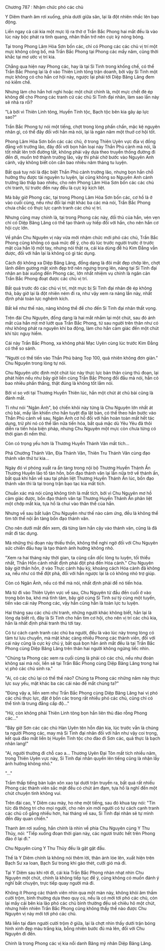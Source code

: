 




Chương 787 : Nhậm chức phó các chủ


Y Diêm thanh âm rơi xuống, phía dưới giữa sân, lại là đột nhiên nhấc lên bạo động.

Liền ngay cả cái kia một mực lộ ra thờ ơ Trần Bắc Phong hai mắt đều là vào lúc này bộc phát ra tinh quang, nhãn thần trở nên cực kỳ nóng bỏng.

Tại trong Phong Lâm Hỏa Sơn bốn các, chỉ có Phong các các chủ vị trí một mực không công bố, mà Trần Bắc Phong tại Phong các mấy năm, cũng thời khắc tại mơ ước vị trí kia.

Chẳng qua hiện nay Phong các, hay là tại Si Tinh trong khống chế, có thể Trần Bắc Phong lại là ở vào Thiên Linh tông trận doanh, bởi vậy Si Tinh một mực không có cho hắn cơ hội này, ngược lại phái tới Diệp Băng Lăng đem nó kiềm chế.

Nhưng làm cho hắn hơi nghi hoặc một chút chính là, một mực chết đè ép không để cho Phong các tranh cử các chủ Si Tinh đại nhân, làm sao lần này sẽ nhả ra rồi?

"Là bởi vì Thiên Linh tông, Huyền Tinh tộc, Bạch tộc bên kia gây áp lực sao?"

Trần Bắc Phong tự nói một tiếng, chợt trong lòng phấn chấn, mặc kệ nguyên nhân gì, có thể đây đối với hắn mà nói, lại là ngàn năm một thuở cơ hội tốt.

Phong Lâm Hỏa Sơn bốn các các chủ, ở trong Thiên Uyên vực địa vị đồng đẳng với trưởng lão, đây đối với bọn hắn loại này Thần Phủ cảnh mà nói, là tốt nhất lên trời đường tắt, không phải vậy dựa theo truyền thống đường đi đến đi, muốn trở thành trưởng lão, vậy thì phải chờ bước vào Nguyên Anh cảnh, vậy không biết còn cần bao nhiêu năm tháng tu luyện.

Bất quá tuy nói là đặc biệt Thần Phủ cảnh trưởng lão, nhưng bọn hắn chỗ hưởng thụ được tài nguyên tu luyện, lại cũng không so Nguyên Anh cảnh trưởng lão thấp bao nhiêu, cho nên Phong Lâm Hỏa Sơn bốn các các chủ chi tranh, từ trước đến nay đều là cực kỳ kịch liệt.

Mà bây giờ Phong các, tại trong Phong Lâm Hỏa Sơn bốn các, cơ hồ là ở vào cuối cùng, nếu như đổi lại mặt khác ba các mà nói, Trần Bắc Phong chưa chắc có thực lực cạnh tranh các chủ vị trí.

Nhưng cũng may chính là, tại trong Phong các này, đối thủ của hắn, vẻn vẹn chỉ có Diệp Băng Lăng có thể tạo thành uy hiếp đối với hắn, cho nên hắn cơ hội cực lớn.

Về phần Chu Nguyên vị này vừa mới nhậm chức mới phó các chủ, Trần Bắc Phong cũng không có quá mức để ý, cho dù lúc trước người trước ở trước mặt của hắn lộ một tay, nhưng nói thật ra, cái kia dùng để hù Kim Đằng vẫn được, đối với hắn lại là không có gì tác dụng.

Cách đó không xa Diệp Băng Lăng, đồng dạng là đôi mắt đẹp chớp lên, chợt lãnh diễm gương mặt xinh đẹp trở nên ngưng trọng lên, nàng tại Si Tinh đại nhân an bài xuống đến Phong các, lớn nhất nhiệm vụ chính là ngăn cản Trần Bắc Phong đoạt được các chủ vị trí.

Bất quá trước đó các chủ vị trí, một mực bị Si Tinh đại nhân đè ép không thả, bây giờ lại là đột nhiên ném đi ra, như vậy xem ra nàng lần này, nhất định phải toàn lực nghênh kích.

Bất kể như thế nào, nàng không thể để cho đến Si Tinh đại nhân thất vọng.

Trên đài Chu Nguyên, đồng dạng là hai mắt nhắm lại một chút, sau đó ánh mắt của hắn mịt mờ lướt qua Trần Bắc Phong, từ sau người trên thân như có như không phát ra nguyên khí ba động, làm cho hắn cảm giác đến một chút khí tức nguy hiểm.

Cái này Trần Bắc Phong, xa không phải Mạc Uyên cùng lúc trước Kim Đằng có thể so sánh.

"Người có thể tiến vào Thần Phủ bảng Top 100, quả nhiên không đơn giản." Chu Nguyên trong lòng tự nói.

Chu Nguyên ước định một chút lúc này thực lực bản thân cùng thủ đoạn, lại phát hiện nếu như bây giờ liền cùng Trần Bắc Phong đối đầu mà nói, hắn có bao nhiêu phần thắng, thật đúng là không tốt lắm nói.

Bởi vì so với tại Thương Huyền Thiên lúc, hắn một chút át chủ bài cũng là đánh mất.

Tỉ như nói "Ngân Ảnh", bộ chiến khôi này từng là Chu Nguyên lớn nhất át chủ bài, mấy lần khiến cho hắn tuyệt địa lật bàn, có thể theo hắn bước vào Thần Phủ cảnh về sau, Ngân Ảnh cơ hồ đối với hắn hoàn toàn mất hết tác dụng, trừ phi nó có thể lần nữa tiến hóa, bất quá mặc dù Yêu Yêu đã thôi diễn ra tiến hóa biện pháp, nhưng Chu Nguyên một mực còn chưa từng có thời gian đi nếm thử.

Còn có trọng yếu hơn là Thương Huyền Thánh Văn mất tích...

Phá Chướng Thánh Văn, Địa Thánh Văn, Thiên Tru Thánh Văn cùng đạo thánh văn thứ tư kia...

Ngày đó vì phóng xuất ra ẩn tàng trong nội bộ Thương Huyền Thánh Ấn Thương Huyền lão tổ tàn hồn, bốn đạo thánh văn lại lần nữa trở về thánh ấn, bất quá khi hắn về sau tại phân liệt Thương Huyền Thánh Ấn lúc, bốn đạo thánh văn thì là tại trong trận bạo tạc kia mất tích.

Chuẩn xác mà nói cũng không tính là mất tích, bởi vì Chu Nguyên mơ hồ cảm giác được, bốn đạo thánh văn tại Thương Huyền Thánh Ấn phân liệt một chớp mắt kia, tựa hồ là chui vào thân thể của hắn.

Nhưng về sau bất luận Chu Nguyên như thế nào cảm ứng, đều là không thể tìm tới thể nội ẩn tàng bốn đạo thánh văn.

Cho nên dưới mắt đến xem, đã từng làm hắn cậy vào thánh văn, cũng là đã mất đi tác dụng.

Mà những thủ đoạn này thiếu thốn, không thể nghi ngờ đối với Chu Nguyên sức chiến đấu hay là tạo thành ảnh hưởng không nhỏ.

"Xem ra hai tháng này thời gian, ta cũng cần dốc lòng tu luyện, tối thiểu nhất, Thần Hồn cảnh nhất định phải đột phá đến Hóa cảnh." Chu Nguyên bây giờ thần hồn, ở vào Thực cảnh hậu kỳ, khoảng cách Hóa cảnh đã không xa, nếu như có thể đột phá, đối với hắn ngược lại là có không nhỏ trợ giúp.

Còn có Ngân Ảnh, nếu có thể mà nói, nhất định phải để nó tiến hóa.

Mà từ đi vào Thiên Uyên vực về sau, Chu Nguyên từ đầu đến cuối ở vào trong bôn ba, khó mà tĩnh tâm, bây giờ cùng Si Tinh sư tỷ cùng một tuyến, tiến vào cái này Phong các, vậy hắn cũng hẳn là toàn lực tu luyện.

Hai tháng sau các chủ chi tranh, những người khác không biết, hắn lại là lòng dạ biết rõ, đây là Si Tinh cho hắn tìm cơ hội, cho nên vị trí các chủ kia, hắn là nhất định phải tranh thủ tới tay.

Có tư cách cạnh tranh các chủ ba người, đều là vào lúc này trong lòng có tâm tư lưu chuyển, mà mặt khác càng nhiều Phong các thành viên, đối với cái này cũng là cực kỳ chú ý, bất quá bọn hắn ánh mắt đều là tại Trần Bắc Phong cùng Diệp Băng Lăng trên thân hai người không ngừng liếc nhìn.

"Chúng ta Phong các xem ra cuối cùng là phải có các chủ, nếu như đoán không sai mà nói, liền sẽ tại Trần Bắc Phong cùng Diệp Băng Lăng trong hai vị phó các chủ sinh ra."

"Ai, có các chủ lại có thể thế nào? Chúng ta Phong các những năm này thực lực suy yếu, mặt khác ba các cái nào để mắt chúng ta?"

"Đúng vậy a, liền xem như Trần Bắc Phong cùng Diệp Băng Lăng hai vị phó các chủ thực lực, đặt ở bốn các trong rất nhiều phó các chủ, cũng chỉ có thể tính là trung đẳng cấp độ..."

"Hừ, còn không phải Thiên Linh tông bọn hắn liên thủ đào rỗng Phong các..."

"Bây giờ Sơn các các chủ Hàn Uyên tên hỗn đản kia, lúc trước vẫn là chúng ta người Phong các, may mà Si Tinh đại nhân đối với hắn như vậy coi trọng, kết quả đảo mắt liền bị Huyền Tinh tộc cho đào đi Sơn các, quả thực là bạch nhãn lang!"

"Ai, người thường đi chỗ cao a... Thương Uyên Đại Tôn mất tích nhiều năm, trong Thiên Uyên vực này, Si Tinh đại nhân quyền lên tiếng cũng là nhận lấy ảnh hưởng không nhỏ."

"..."

Trầm thấp tiếng bàn luận xôn xao tại dưới trận truyền ra, bất quá rất nhiều Phong các thành viên sắc mặt đều có chút ảm đạm, tựa hồ là nghĩ đến một chút chuyện tình không vui.

Trên đài cao, Y Diêm cau mày, ho nhẹ một tiếng, sau đó khua tay nói: "Tin tức đã thông tri cho mọi người, cho nên xin mời người có tư cách cạnh tranh các chủ cố gắng nhiều hơn, hai tháng về sau, Si Tinh đại nhân sẽ tự mình đến đây quan chiến."

Thanh âm rơi xuống, hắn chính là nhìn về phía Chu Nguyên cùng Y Thu Thủy, nói: "Tiếp xuống đoạn thời gian này, các ngươi trước hết trên Phong đảo ở lại đi."

Chu Nguyên cùng Y Thu Thủy đều là gật gật đầu.

Thế là Y Diêm chính là không nói thêm lời, thân ảnh lóe lên, xuất hiện trên Bạch Sư xa loan, Bạch Sư trong khi gào thét, cưỡi gió mà đi.

Tại Y Diêm sau khi rời đi, cái kia Trần Bắc Phong nhàn nhạt nhìn Chu Nguyên một chút, chính là không tiếp tục để ý, cũng không có muốn đánh ý nghĩ bắt chuyện, trực tiếp quay người mà đi.

Không ít Phong các thành viên nhìn qua một màn này, không khỏi âm thầm cười trộm, bình thường dựa theo quy củ, nếu là có mới tới phó các chủ, còn lại mấy cái bên kia lão phó các chủ bình thường đều sẽ chiêu hô một chút, nhưng hiển nhiên Trần Bắc Phong cũng không thấy thế nào được Chu Nguyên vị này mới tới phó các chủ.

Mà liền tại đám người cười trộm ở giữa, lại là chợt nhìn thấy dưới trận bóng hình xinh đẹp màu trắng kia, bỗng nhiên bước đủ mà lên, đối với Chu Nguyên đi đến.

Chính là trong Phong các vị kia nổi danh Băng mỹ nhân Diệp Băng Lăng.





